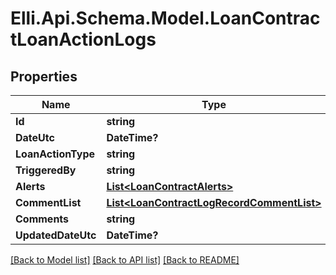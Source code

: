 # Elli.Api.Schema.Model.LoanContractLoanActionLogs
## Properties

Name | Type | Description | Notes
------------ | ------------- | ------------- | -------------
**Id** | **string** |  | [optional] 
**DateUtc** | **DateTime?** |  | [optional] 
**LoanActionType** | **string** |  | [optional] 
**TriggeredBy** | **string** |  | [optional] 
**Alerts** | [**List&lt;LoanContractAlerts&gt;**](LoanContractAlerts.md) |  | [optional] 
**CommentList** | [**List&lt;LoanContractLogRecordCommentList&gt;**](LoanContractLogRecordCommentList.md) |  | [optional] 
**Comments** | **string** |  | [optional] 
**UpdatedDateUtc** | **DateTime?** |  | [optional] 

[[Back to Model list]](../README.md#documentation-for-models) [[Back to API list]](../README.md#documentation-for-api-endpoints) [[Back to README]](../README.md)


